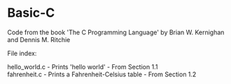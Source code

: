 # Basic-C
Code from the book 'The C Programming Language' by Brian W. Kernighan and Dennis M. Ritchie

File index:

hello_world.c - Prints 'hello world' - From Section 1.1  
fahrenheit.c - Prints a Fahrenheit-Celsius table - From Section 1.2

